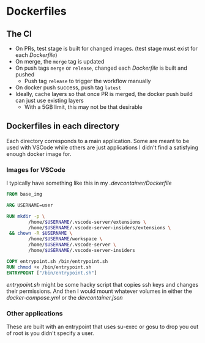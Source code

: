 # Dockerfiles

## The CI

- On PRs, test stage is built for changed images. (test stage must exist for each _Dockerfile_)
- On merge, the `merge` tag is updated
- On push tags `merge` or `release`, changed each _Dockerfile_ is built and pushed
  - Push tag `release` to trigger the workflow manually
- On docker push success, push tag `latest`
- Ideally, cache layers so that once PR is merged, the docker push build can just use existing layers
  - With a 5GB limit, this may not be that desirable

## Dockerfiles in each directory

Each directory corresponds to a main application. Some are meant to be used with VSCode
while others are just applications I didn't find a satisfying enough docker image for.

### Images for VSCode

I typically have something like this in my _.devcontainer/Dockerfile_

```dockerfile
FROM base_img

ARG USERNAME=user

RUN mkdir -p \
        /home/$USERNAME/.vscode-server/extensions \
        /home/$USERNAME/.vscode-server-insiders/extensions \
 && chown -R $USERNAME \
        /home/$USERNAME/workspace \
        /home/$USERNAME/.vscode-server \
        /home/$USERNAME/.vscode-server-insiders

COPY entrypoint.sh /bin/entrypoint.sh
RUN chmod +x /bin/entrypoint.sh
ENTRYPOINT ["/bin/entrypoint.sh"]
```

_entrypoint.sh_ might be some hacky script that copies ssh keys and changes their permissions.
And then I would mount whatever volumes in either the _docker-compose.yml_ or the _devcontainer.json_

### Other applications

These are built with an entrypoint that uses su-exec or gosu to drop you out of root is you
didn't specify a user.
